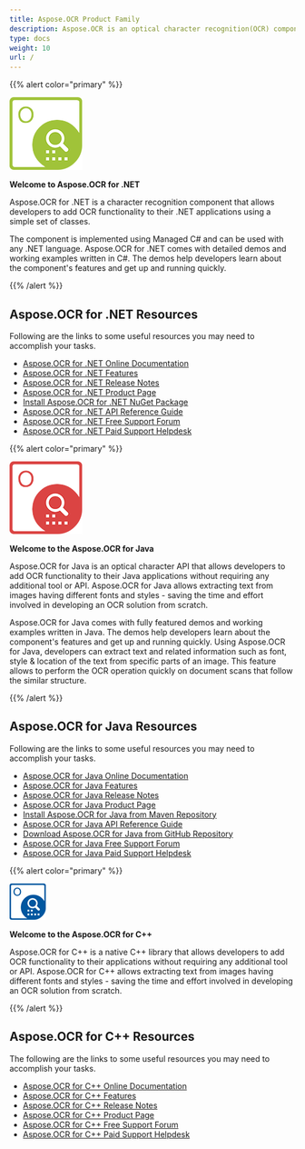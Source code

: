 ```yaml
---
title: Aspose.OCR Product Family
description: Aspose.OCR is an optical character recognition(OCR) component that allows developers to add text scanner or ocr scanner to their .NET, Java or C++ applications using a simple set of classes.
type: docs
weight: 10
url: /
---
```


{{% alert color="primary" %}}

![Aspose.OCR for .NET Product Logo](home_1.png)

**Welcome to Aspose.OCR for .NET**

Aspose.OCR for .NET is a character recognition component that allows developers to add OCR functionality to their .NET applications using a simple set of classes.

The component is implemented using Managed C# and can be used with any .NET language. Aspose.OCR for .NET comes with detailed demos and working examples written in C#. The demos help developers learn about the component's features and get up and running quickly.

{{% /alert %}}

## Aspose.OCR for .NET Resources

Following are the links to some useful resources you may need to accomplish your tasks.

- [Aspose.OCR for .NET Online Documentation](/ocr/net/)
- [Aspose.OCR for .NET Features](/ocr/net/product-overview/)
- [Aspose.OCR for .NET Release Notes](/ocr/net/release-notes/)
- [Aspose.OCR for .NET Product Page](https://products.aspose.com/ocr/net)
- [Install Aspose.OCR for .NET NuGet Package](https://www.nuget.org/packages/Aspose.OCR/)
- [Aspose.OCR for .NET API Reference Guide](https://apireference.aspose.com/ocr/net)
- [Aspose.OCR for .NET Free Support Forum](https://forum.aspose.com/c/ocr)
- [Aspose.OCR for .NET Paid Support Helpdesk](https://helpdesk.aspose.com/)

{{% alert color="primary" %}}

![Aspose.OCR for Java Product Logo](home_2.png)

**Welcome to the Aspose.OCR for Java**

Aspose.OCR for Java is an optical character API that allows developers to add OCR functionality to their Java applications without requiring any additional tool or API. Aspose.OCR for Java allows extracting text from images having different fonts and styles - saving the time and effort involved in developing an OCR solution from scratch.

Aspose.OCR for Java comes with fully featured demos and working examples written in Java. The demos help developers learn about the component's features and get up and running quickly. Using Aspose.OCR for Java, developers can extract text and related information such as font, style & location of the text from specific parts of an image. This feature allows to perform the OCR operation quickly on document scans that follow the similar structure.

{{% /alert %}}

## Aspose.OCR for Java Resources

Following are the links to some useful resources you may need to accomplish your tasks.

- [Aspose.OCR for Java Online Documentation](/ocr/java/)
- [Aspose.OCR for Java Features](/ocr/java/product-overview/)
- [Aspose.OCR for Java Release Notes](/ocr/java/release-notes/)
- [Aspose.OCR for Java Product Page](https://products.aspose.com/ocr/java)
- [Install Aspose.OCR for Java from Maven Repository](/ocr/java/installation/)
- [Aspose.OCR for Java API Reference Guide](https://apireference.aspose.com/ocr/java)
- [Download Aspose.OCR for Java from GitHub Repository](https://github.com/aspose-ocr/Aspose.OCR-for-Java)
- [Aspose.OCR for Java Free Support Forum](https://forum.aspose.com/c/ocr)
- [Aspose.OCR for Java Paid Support Helpdesk](https://helpdesk.aspose.com/)

{{% alert color="primary" %}}

**![Aspose.OCR for C++ Product Logo](home_3.png)**

**Welcome to the Aspose.OCR for C++**

Aspose.OCR for C++ is a native C++ library that allows developers to add OCR functionality to their applications without requiring any additional tool or API. Aspose.OCR for C++ allows extracting text from images having different fonts and styles - saving the time and effort involved in developing an OCR solution from scratch.

{{% /alert %}}

## Aspose.OCR for C++ Resources

The following are the links to some useful resources you may need to accomplish your tasks.

- [Aspose.OCR for C++ Online Documentation](/ocr/cpp/)
- [Aspose.OCR for C++ Features](/ocr/cpp/features/)
- [Aspose.OCR for C++ Release Notes](/ocr/cpp/release-notes/)
- [Aspose.OCR for C++ Product Page](https://products.aspose.com/ocr/cpp)
- [Aspose.OCR for C++ Free Support Forum](https://forum.aspose.com/c/ocr)
- [Aspose.OCR for C++ Paid Support Helpdesk](https://helpdesk.aspose.com/)
